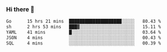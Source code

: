 ### Hi there 👋

<!--START_SECTION:waka-->

```txt
Go      15 hrs 21 mins  ████████████████████░░░░░   80.43 %
sh      2 hrs 53 mins   ███▓░░░░░░░░░░░░░░░░░░░░░   15.11 %
YAML    41 mins         █░░░░░░░░░░░░░░░░░░░░░░░░   03.64 %
JSON    4 mins          ░░░░░░░░░░░░░░░░░░░░░░░░░   00.43 %
SQL     4 mins          ░░░░░░░░░░░░░░░░░░░░░░░░░   00.39 %
```

<!--END_SECTION:waka-->

<!--
**barahouei/barahouei** is a ✨ _special_ ✨ repository because its `README.md` (this file) appears on your GitHub profile.

Here are some ideas to get you started:

- 🔭 I’m currently working on ...
- 🌱 I’m currently learning ...
- 👯 I’m looking to collaborate on ...
- 🤔 I’m looking for help with ...
- 💬 Ask me about ...
- 📫 How to reach me: ...
- 😄 Pronouns: ...
- ⚡ Fun fact: ...
-->
